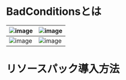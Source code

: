 # BadConditionsとは
|  ![image](https://github.com/tsukineko0308/BadConditions/blob/main/img/1.png?raw=true)  |  ![image](https://github.com/tsukineko0308/BadConditions/blob/main/img/2.png?raw=true)  |
| ---- | ---- |
|  ![image](https://github.com/tsukineko0308/BadConditions/blob/main/img/3.png?raw=true)  |  ![image](https://github.com/tsukineko0308/BadConditions/blob/main/img/4.png?raw=true)  |
# リソースパック導入方法
